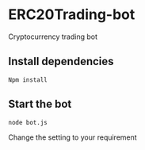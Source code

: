 # ERC20Trading-bot
Cryptocurrency trading bot

## Install dependencies

``Npm install``

## Start the bot
``node bot.js ``

Change the setting to your requirement
